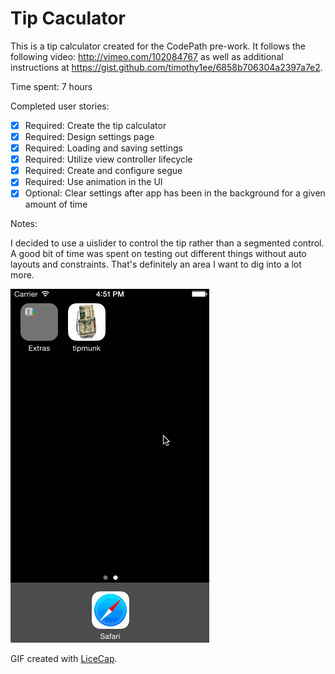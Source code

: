 # Tip Caculator

This is a tip calculator created for the CodePath pre-work. It follows the following video: http://vimeo.com/102084767 as well as additional instructions at https://gist.github.com/timothy1ee/6858b706304a2397a7e2.

Time spent: 7 hours

Completed user stories:

 * [x] Required: Create the tip calculator
 * [x] Required: Design settings page
 * [x] Required: Loading and saving settings
 * [x] Required: Utilize view controller lifecycle
 * [x] Required: Create and configure segue
 * [x] Required: Use animation in the UI
 * [x] Optional: Clear settings after app has been in the background for a given amount of time
 
Notes:

I decided to use a uislider to control the tip rather than a segmented control.
A good bit of time was spent on testing out different things without auto layouts and constraints. That's definitely an area I want to dig into a lot more.

![Video Walkthrough](tip-calc.gif)

GIF created with [LiceCap](http://www.cockos.com/licecap/).
